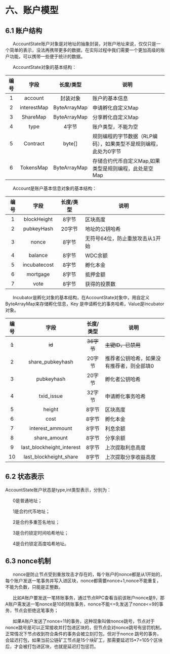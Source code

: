 # 六、账户模型
## 6.1 账户结构
&#160;&#160;&#160;&#160;&#160;&#160;AccountState账户对象是对地址的抽象封装，对账户地址来说，仅仅只是一个简单的表示，没法再携带更多的数据，在实际过程中我们需要一个更加高级的账户功能，可以携带一些便于统计的数据。

&#160;&#160;&#160;&#160;&#160;&#160;AccountState对象的基本结构：

|编号|字段|长度/类型|说明
|:----:|:----:|:----:|---|
|1| account|封装对象|账户的基本信息
|2|interestMap|ByteArrayMap|申请孵化自定义Map
|3|ShareMap|ByteArrayMap|分享孵化自定义Map
|4|type|4字节|账户类型，不能为空
|5|Contract|byte[]|规则编程的字节数据（RLP编码），如果类型不是规则编程，此处为0字节
|6|TokensMap|ByteArrayMap|存储合约代币自定义Map,如果类型是规则编程，此处是空Map


&#160;&#160;&#160;&#160;&#160;&#160;Account是账户基本信息对象的基本结构：

|编号 | 字段|长度/类型|说明
|:----:|:----:|:----:|---|
|1 | blockHeight|8字节|区块高度
|2|pubkeyHash|20字节|地址的公钥哈希
|3|nonce|8字节|无符号64位，防止重放攻击从1开始
|4|balance|8字节|WDC余额
|5|incubatecost|8字节|孵化本金
|6|mortgage|8字节|抵押金额
|7|vote|8字节|获得的投票数


&#160;&#160;&#160;&#160;&#160;&#160;Incubator是孵化对象的基本结构，在AccountState对象中，用自定义ByteArrayMap来存储孵化信息，Key 是申请孵化的事务哈希，Value是Incubator对象。

|编号| 字段|长度/类型|说明
|:----:|:----:|:----:|---|
|~~1~~|~~id~~|~~36字节~~|~~主键ID，已禁用~~
|2|share_pubkeyhash|20字节|推荐者公钥哈希，如果没有推荐者，则全部填0
|3|pubkeyhash|20字节|孵化者公钥哈希
|4|txid_issue|32字节|申请孵化事务哈希
|5|height|8字节|区块高度
|6|cost|8字节|孵化本金
|7|interest_ammount|8字节|利息余额
|8|share_amount|8字节|分享余额
|9|last_blockheight_interest|8字节|上次提取利息高度
|10|last_blockheight_share|8字节|上次提取分享收益高度

## 6.2 状态表示
AccountState账户状态是type,int类型表示，分别为：

&#160;&#160;&#160;&#160;&#160;&#160;0是普通地址；

&#160;&#160;&#160;&#160;&#160;&#160;1是合约代币地址；

&#160;&#160;&#160;&#160;&#160;&#160;2是合约多重签名地址；

&#160;&#160;&#160;&#160;&#160;&#160;3是合约锁定时间哈希地址；

&#160;&#160;&#160;&#160;&#160;&#160;4是合约锁定高度哈希地址。

## 6.3 nonce机制

&#160;&#160;&#160;&#160;&#160;&#160;nonce是防止节点受到重放攻击才存在的，每个账户的nonce都是从1开始的，每个账户发送一笔事务并写入进区块，nonce都需要nonce+1,nonce不能重复，不能为负数，只能是正整数。

&#160;&#160;&#160;&#160;&#160;&#160;比如A账户要发送一笔转账事务，通过节点RPC查看当前该账户nonce是9，那A账户需发送一笔nonce是10的转账事务，nonce不能<=9,发送了nonce<=9的事务，节点会拒绝这笔事务；

&#160;&#160;&#160;&#160;&#160;&#160;如果A账户发送了nonce=11的事务，这种现象叫做nonce跳号，节点对于nonce跳号是可以正常接收并打包进区块的，但节点会对nonce跳号有惩罚机制，正常情况下节点收到符合条件的事务会被立刻打包，但对于nonce 跳号的事务，会延迟打包，如果当前公链矿工节点是15个块矿工，那需要延迟15*7=105个区块后，才会被打包进区块，也就是延迟打包惩罚。